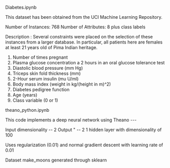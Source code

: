 Diabetes.ipynb

This dataset has been obtained from the UCI Machine Learning Repository. 

Number of Instances: 768
Number of Attributes: 8 plus class labels

Description : Several constraints were placed on the selection of these instances from
              a larger database.  In particular, all patients here are females at
              least 21 years old of Pima Indian heritage.

   1. Number of times pregnant
   2. Plasma glucose concentration a 2 hours in an oral glucose tolerance test
   3. Diastolic blood pressure (mm Hg)
   4. Triceps skin fold thickness (mm)
   5. 2-Hour serum insulin (mu U/ml)
   6. Body mass index (weight in kg/(height in m)^2)
   7. Diabetes pedigree function
   8. Age (years)
   9. Class variable (0 or 1)

theano_python.ipynb

This code implements a deep neural network using Theano ---

Input dimensionality -- 2
Output " -- 2
1 hidden layer with dimensionality of 100

Uses regularization (0.01) and normal gradient descent with learning rate of 0.01

Dataset make_moons generated through sklearn 

